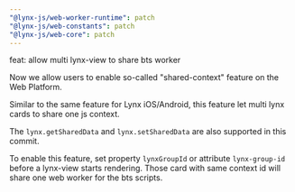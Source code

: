 ```yaml
---
"@lynx-js/web-worker-runtime": patch
"@lynx-js/web-constants": patch
"@lynx-js/web-core": patch
---
```


feat: allow multi lynx-view to share bts worker

Now we allow users to enable so-called "shared-context" feature on the Web Platform.

Similar to the same feature for Lynx iOS/Android, this feature let multi lynx cards to share one js context.

The `lynx.getSharedData` and `lynx.setSharedData` are also supported in this commit.

To enable this feature, set property `lynxGroupId` or attribute `lynx-group-id` before a lynx-view starts rendering. Those card with same context id will share one web worker for the bts scripts.
